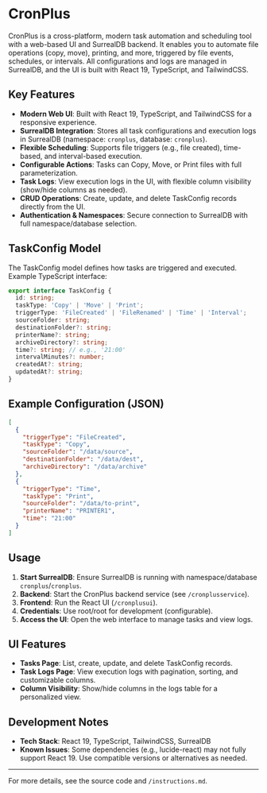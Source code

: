 # CronPlus

CronPlus is a cross-platform, modern task automation and scheduling tool with a web-based UI and SurrealDB backend. It enables you to automate file operations (copy, move), printing, and more, triggered by file events, schedules, or intervals. All configurations and logs are managed in SurrealDB, and the UI is built with React 19, TypeScript, and TailwindCSS.

## Key Features
- **Modern Web UI**: Built with React 19, TypeScript, and TailwindCSS for a responsive experience.
- **SurrealDB Integration**: Stores all task configurations and execution logs in SurrealDB (namespace: `cronplus`, database: `cronplus`).
- **Flexible Scheduling**: Supports file triggers (e.g., file created), time-based, and interval-based execution.
- **Configurable Actions**: Tasks can Copy, Move, or Print files with full parameterization.
- **Task Logs**: View execution logs in the UI, with flexible column visibility (show/hide columns as needed).
- **CRUD Operations**: Create, update, and delete TaskConfig records directly from the UI.
- **Authentication & Namespaces**: Secure connection to SurrealDB with full namespace/database selection.

## TaskConfig Model
The TaskConfig model defines how tasks are triggered and executed. Example TypeScript interface:

```typescript
export interface TaskConfig {
  id: string;
  taskType: 'Copy' | 'Move' | 'Print';
  triggerType: 'FileCreated' | 'FileRenamed' | 'Time' | 'Interval';
  sourceFolder: string;
  destinationFolder?: string;
  printerName?: string;
  archiveDirectory?: string;
  time?: string; // e.g., '21:00'
  intervalMinutes?: number;
  createdAt?: string;
  updatedAt?: string;
}
```

## Example Configuration (JSON)
```json
[
  {
    "triggerType": "FileCreated",
    "taskType": "Copy",
    "sourceFolder": "/data/source",
    "destinationFolder": "/data/dest",
    "archiveDirectory": "/data/archive"
  },
  {
    "triggerType": "Time",
    "taskType": "Print",
    "sourceFolder": "/data/to-print",
    "printerName": "PRINTER1",
    "time": "21:00"
  }
]
```

## Usage
1. **Start SurrealDB**: Ensure SurrealDB is running with namespace/database `cronplus`/`cronplus`.
2. **Backend**: Start the CronPlus backend service (see `/cronplusservice`).
3. **Frontend**: Run the React UI (`/cronplusui`).
4. **Credentials**: Use root/root for development (configurable).
5. **Access the UI**: Open the web interface to manage tasks and view logs.

## UI Features
- **Tasks Page**: List, create, update, and delete TaskConfig records.
- **Task Logs Page**: View execution logs with pagination, sorting, and customizable columns.
- **Column Visibility**: Show/hide columns in the logs table for a personalized view.

## Development Notes
- **Tech Stack**: React 19, TypeScript, TailwindCSS, SurrealDB
- **Known Issues**: Some dependencies (e.g., lucide-react) may not fully support React 19. Use compatible versions or alternatives as needed.

---
For more details, see the source code and `/instructions.md`.

